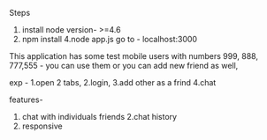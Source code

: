 Steps
1. install node version- >=4.6
2. npm install
4.node app.js 
go to - localhost:3000

This application has some test mobile  users with numbers 999, 888, 777,555 - you can use them  or you can add new friend as well,

exp - 
1.open 2 tabs,
2.login,
3.add other as a frind
4.chat

features-
 1. chat with individuals friends
 2.chat history
 3. responsive
